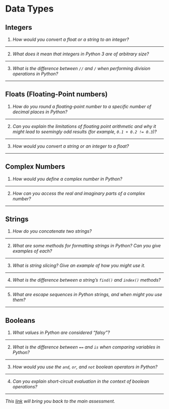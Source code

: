 # Data Types


## Integers

1. *How would you convert a float or a string to an integer?*

---

2. *What does it mean that integers in Python 3 are of arbitrary size?*

---

3. *What is the difference between `//` and `/` when performing division operations in Python?*

---


## Floats (Floating-Point numbers)

1. *How do you round a floating-point number to a specific number of decimal places in Python?*

---

2. *Can you explain the limitations of floating point arithmetic and why it might lead to seemingly odd results (for example, `0.1 + 0.2 != 0.3`)?*

---

3. *How would you convert a string or an integer to a float?*

---


## Complex Numbers

1. *How would you define a complex number in Python?*

---

2. *How can you access the real and imaginary parts of a complex number?*

---


## Strings

1. *How do you concatenate two strings?*

---

2. *What are some methods for formatting strings in Python? Can you give examples of each?*

---

3. *What is string slicing? Give an example of how you might use it.*

---

4. *What is the difference between a string’s `find()` and `index()` methods?*

---

5. *What are escape sequences in Python strings, and when might you use them?*

---


## Booleans

1. *What values in Python are considered “falsy”?*

---

2. *What is the difference between `==` and `is` when comparing variables in Python?*

---

3. *How would you use the `and`, `or`, and `not` boolean operators in Python?*

---

4. *Can you explain short-circuit evaluation in the context of boolean operations?*

---


_This [link](overview.md) will bring you back to the main assessment._
